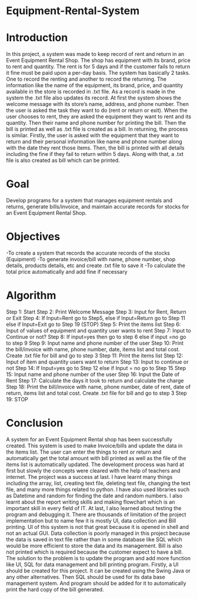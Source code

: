 # Equipment-Rental-System
# Introduction
In this project, a system was made to keep record of rent and return in an Event Equipment Rental Shop. The shop has equipment with its brand, price to rent and quantity. The rent is for 5 days and if the customer fails to return it fine must be paid upon a per-day basis.
The system has basically 2 tasks. One to record the renting and another to record the returning. The information like the name of the equipment, its brand, price, and quantity available in the store is recorded in .txt file. As a record is made in the system the .txt file also updates its record. 
At first the system shows the welcome message with its store’s name, address, and phone number. Then the user is asked the task they want to do (rent or return or exit). When the user chooses to rent, they are asked the equipment they want to rent and its quantity. Then their name and phone number for printing the bill. Then the bill is printed as well as .txt file is created as a bill. In returning, the process is similar. Firstly, the user is asked with the equipment that they want to return and their personal information like name and phone number along with the date they rent those items. Then, the bill is printed with all details including the fine if they fail to return within 5 days. Along with that, a .txt file is also created as bill which can be printed. 
# Goal
Develop programs for a system that manages equipment rentals and returns, generate bills/invoice, and maintain accurate records for stocks for an Event Equipment Rental Shop.
# Objectives
-To create a system that records the accurate records of the stocks (Equipment)
-To generate invoice/bill with name, phone number, shop details, products details, etc and create .txt file to save it 
-To calculate the total price automatically and add fine if necessary 

# Algorithm
Step 1: Start
Step 2: Print Welcome Message
Step 3: Input for Rent, Return or Exit
Step 4: If Input=Rent go to Step5, else if Input=Return go to Step 11 else if Input=Exit go to Step 19 (STOP)
Step 5: Print the items list
Step 6: Input of values of equipment and quantity user wants to rent
Step 7: Input to Continue or not?
Step 8: If input=yes then go to step 6 else if input =no go to step 9
Step 9: Input name and phone number of the user
Step 10: Print the bill/invoice with name, phone number, date, items list and total cost. Create .txt file for bill and go to step 3
Step 11: Print the items list
Step 12: Input of item and quantity users want to return
Step 13: Input to continue or not
Step 14: If Input=yes go to Step 12 else if Input = no go to Step 15
Step 15:  Input name and phone number of the user
Step 16: Input the Date of Rent
Step 17: Calculate the days it took to return and calculate the charge
Step 18: Print the bill/invoice with name, phone number, date of rent, date of return, items list and total cost. Create .txt file for bill and go to step 3
Step 19: STOP

# Conclusion
A system for an Event Equipment Rental shop has been successfully created. This system is used to make Invoice/bills and update the data in the items list. The user can enter the things to rent or return and automatically get the total amount with bill printed as well as the file of the items list is automatically updated. 
The development process was hard at first but slowly the concepts were cleared with the help of teachers and internet. The project was a success at last.
I have learnt many things including the array, list, creating text file, deleting text file, changing the text file, and many more things related to python. I have also used libraries such as Datetime and random for finding the date and random numbers. I also learnt about the report writing skills and making flowchart which is an important skill in every field of IT. At last, I also learned about testing the program and debugging it. 
There are thousands of limitation of the project implementation but to name few it is mostly UI, data collection and Bill printing. UI of this system is not that great because it is opened in shell and not an actual GUI. Data collection is poorly managed in this project because the data is saved in text file rather than in some database like SQL which would be more efficient to store the data and its management. Bill is also not printed which is required because the customer expect to have a bill.
The solution to the problem is to update the program and add more function like UI, SQL for data management and bill printing program. Firstly, a UI should be created for this project. It can be created using the Swing Java or any other alternatives. Then SQL should be used for its data base management system. And program should be added for it to automatically print the hard copy of the bill generated. 
